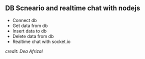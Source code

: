 ## DB Scneario and realtime chat with nodejs
- Connect db
- Get data from db
- Insert data to db
- Delete data from db
- Realtime chat with socket.io



*credit: Dea Afrizal*